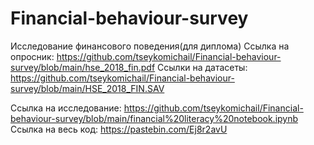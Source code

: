 # Financial-behaviour-survey
Исследование финансового поведения(для диплома)
Ссылка на опросник:
https://github.com/tseykomichail/Financial-behaviour-survey/blob/main/hse_2018_fin.pdf
Ссылки на датасеты:
https://github.com/tseykomichail/Financial-behaviour-survey/blob/main/HSE_2018_FIN.SAV

Ссылка на исследование:
https://github.com/tseykomichail/Financial-behaviour-survey/blob/main/financial%20literacy%20notebook.ipynb
Ссылка на весь код:
https://pastebin.com/Ej8r2avU
